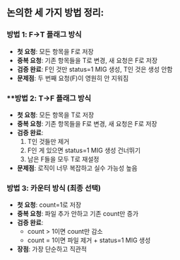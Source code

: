 ## 논의한 세 가지 방법 정리:

### **방법 1: F→T 플래그 방식**
- **첫 요청**: 모든 항목을 F로 저장
- **중복 요청**: 기존 항목들을 T로 변경, 새 요청은 F로 저장
- **검증 완료**: F인 것만 status=1 MIG 생성, T인 것은 생성 안함
- **문제점**: 두 번째 요청(F)이 영원히 안 지워짐

### **방법 2: T→F 플래그 방식
- **첫 요청**: 모든 항목을 T로 저장
- **중복 요청**: 기존 항목들을 F로 변경, 새 요청은 F로 저장
- **검증 완료**: 
  1. T인 것들만 제거
  2. F인 게 있으면 status=1 MIG 생성 건너뛰기
  3. 남은 F들을 모두 T로 재설정
- **문제점**: 로직이 너무 복잡하고 실수 가능성 높음

### **방법 3: 카운터 방식 (최종 선택)**
- **첫 요청**: count=1로 저장
- **중복 요청**: 파일 추가 안하고 기존 count만 증가
- **검증 완료**: 
  - count > 1이면 count만 감소
  - count = 1이면 파일 제거 + status=1 MIG 생성
- **장점**: 가장 단순하고 직관적
